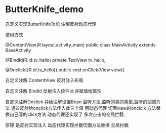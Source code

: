 # ButterKnife_demo
自定义实现ButterKnife功能  注解反射动态代理


使用方式

@ContentView(R.layout.activity_main)
public class MainActivity extends BaseActivity

 @BindId(R.id.tv_hello)
 private TextView tv_hello;
 
  @Onclick({R.id.tv_hello})
    public void onClick(View view){
    
    
    
自定义注解 ContentView 反射注入布局
    
自定义注解 BindId 反射注入控件id 并赋值给属性

自定义注解Onclick 并给注解设置Bean 监听方法,监听的类的类型,监听的回调方法
通过反射给onclick方法传入此三个值 用动态代理 切面view的onclcik 方法替换自己写的click方法
动态代理还实现了 多次点击的全局拦截.

原理 是反射实现注入 动态代理实现拦截切面方法替换 全局拦截
     
     
